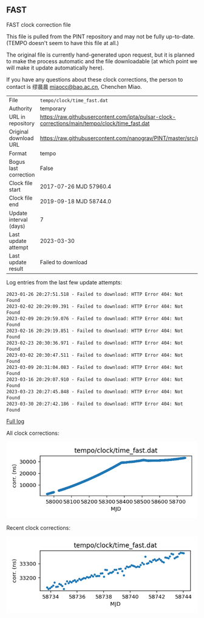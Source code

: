 
## FAST

FAST clock correction file

This file is pulled from the PINT repository and may not be fully
up-to-date. (TEMPO doesn't seem to have this file at all.)

The original file is currently hand-generated upon request, but it is
planned to make the process automatic and the file downloadable (at
which point we will make it update automatically here).

If you have any questions about these clock corrections, the person
to contact is 缪晨晨 <miaocc@bao.ac.cn>, Chenchen Miao.

|     |     |
|:--- |:--- |
| File | `tempo/clock/time_fast.dat` |
| Authority | temporary |
| URL in repository | <https://raw.githubusercontent.com/ipta/pulsar-clock-corrections/main/tempo/clock/time_fast.dat> |
| Original download URL | <https://raw.githubusercontent.com/nanograv/PINT/master/src/pint/data/runtime/time_fast.dat> |
| Format | tempo |
| Bogus last correction | False |
| Clock file start | 2017-07-26 MJD 57960.4 |
| Clock file end | 2019-09-18 MJD 58744.0 |
| Update interval (days) | 7 |
| Last update attempt | 2023-03-30 |
| Last update result | Failed to download |

Log entries from the last few update attempts:
```
2023-01-26 20:27:51.518 - Failed to download: HTTP Error 404: Not Found
2023-02-02 20:29:09.391 - Failed to download: HTTP Error 404: Not Found
2023-02-09 20:29:59.076 - Failed to download: HTTP Error 404: Not Found
2023-02-16 20:29:19.851 - Failed to download: HTTP Error 404: Not Found
2023-02-23 20:30:36.971 - Failed to download: HTTP Error 404: Not Found
2023-03-02 20:30:47.511 - Failed to download: HTTP Error 404: Not Found
2023-03-09 20:31:04.083 - Failed to download: HTTP Error 404: Not Found
2023-03-16 20:29:07.910 - Failed to download: HTTP Error 404: Not Found
2023-03-23 20:27:45.848 - Failed to download: HTTP Error 404: Not Found
2023-03-30 20:27:42.186 - Failed to download: HTTP Error 404: Not Found
```
[Full log](https://raw.githubusercontent.com/ipta/pulsar-clock-corrections/main/log/tempo/clock/time_fast.dat.log)


All clock corrections:

![plot of all clock corrections](time_fast.dat.png "All corrections")

Recent clock corrections:

![plot of recent clock corrections](time_fast.dat.short.png "Recent corrections")

